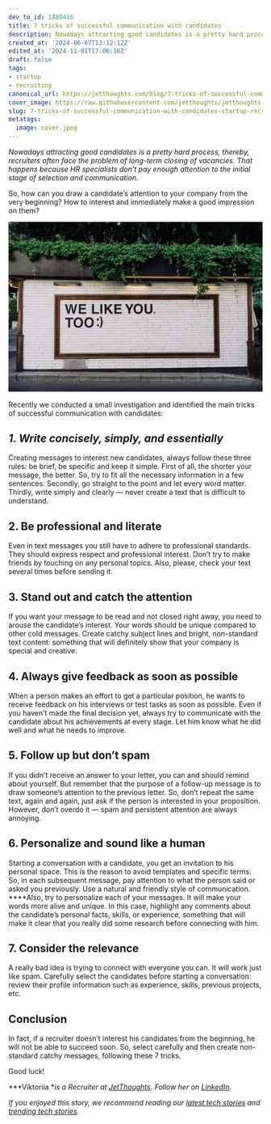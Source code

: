```yaml
---
dev_to_id: 1880416
title: 7 tricks of successful communication with candidates
description: Nowadays attracting good candidates is a pretty hard process, thereby, recruiters often face the...
created_at: '2024-06-07T13:12:12Z'
edited_at: '2024-11-01T17:06:16Z'
draft: false
tags:
- startup
- recruiting
canonical_url: https://jetthoughts.com/blog/7-tricks-of-successful-communication-with-candidates-startup-recruiting/
cover_image: https://raw.githubusercontent.com/jetthoughts/jetthoughts.github.io/master/content/blog/7-tricks-of-successful-communication-with-candidates-startup-recruiting/cover.jpeg
slug: 7-tricks-of-successful-communication-with-candidates-startup-recruiting
metatags:
  image: cover.jpeg
---
```

*Nowadays attracting good candidates is a pretty hard process, thereby, recruiters often face the problem of long-term closing of vacancies. That happens because HR specialists don’t pay enough attention to the initial stage of selection and communication.*

So, how can you draw a candidate’s attention to your company from the very beginning? How to interest and immediately make a good impression on them?

![Photo by [Adam Jang](https://unsplash.com/@adamjang) on [Unsplash](https://unsplash.com/s/photos/communication)](file_0.jpeg)

Recently we conducted a small investigation and identified the main tricks of successful communication with candidates:

## ***1. Write concisely, simply, and essentially***

Creating messages to interest new candidates, always follow these three rules: be brief, be specific and keep it simple. First of all, the shorter your message, the better. So, try to fit all the necessary information in a few sentences. Secondly, go straight to the point and let every word matter. Thirdly, write simply and clearly — never create a text that is difficult to understand.

## **2. Be professional and literate**

Even in text messages you still have to adhere to professional standards. They should express respect and professional interest. Don’t try to make friends by touching on any personal topics. Also, please, check your text several times before sending it.

## **3. Stand out and catch the attention**

If you want your message to be read and not closed right away, you need to arouse the candidate’s interest. Your words should be unique compared to other cold messages. Create catchy subject lines and bright, non-standard text content: something that will definitely show that your company is special and creative.

## **4. Always give feedback as soon as possible**

When a person makes an effort to get a particular position, he wants to receive feedback on his interviews or test tasks as soon as possible. Even if you haven’t made the final decision yet, always try to communicate with the candidate about his achievements at every stage. Let him know what he did well and what he needs to improve.

## **5. Follow up but don’t spam**

If you didn’t receive an answer to your letter, you can and should remind about yourself. But remember that the purpose of a follow-up message is to draw someone’s attention to the previous letter. So, don’t repeat the same text, again and again, just ask if the person is interested in your proposition. However, don’t overdo it — spam and persistent attention are always annoying.

## **6. Personalize and sound like a human**

Starting a conversation with a candidate, you get an invitation to his personal space. This is the reason to avoid templates and specific terms. So, in each subsequent message, pay attention to what the person said or asked you previously. Use a natural and friendly style of communication. ****Also, try to personalize each of your messages. It will make your words more alive and unique. In this case, highlight any comments about the candidate’s personal facts, skills, or experience, something that will make it clear that you really did some research before connecting with him.

## **7. Consider the relevance**

A really bad idea is trying to connect with everyone you can. It will work just like spam. Carefully select the candidates before starting a conversation: review their profile information such as experience, skills, previous projects, etc.

## Conclusion

In fact, if a recruiter doesn’t interest his candidates from the beginning, he will not be able to succeed soon. So, select carefully and then create non-standard catchy messages, following these 7 tricks.

Good luck!

***Viktoriia **is a Recruiter at [JetThoughts](https://www.jetthoughts.com/). Follow her on [LinkedIn](https://www.linkedin.com/in/viktoriia-tsvyk-5a6647222/).*

*If you enjoyed this story, we recommend reading our [latest tech stories](https://jtway.co/latest) and [trending tech stories](https://jtway.co/trending).*
